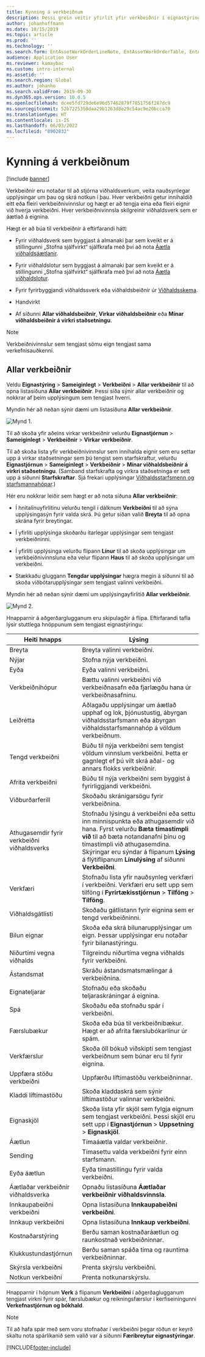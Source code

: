 ```yaml
---
title: Kynning á verkbeiðnum
description: Þessi grein veitir yfirlit yfir verkbeiðnir í eignastýringu.
author: johanhoffmann
ms.date: 10/15/2019
ms.topic: article
ms.prod: ''
ms.technology: ''
ms.search.form: EntAssetWorkOrderLineNote, EntAssetWorkOrderTable, EntAssetWorkOrderActive, EntAssetWorkOrderHoursInfoPart, EntAssetWorkOrderLineListPage, EntAssetWorkOrderAddObjectBOMItem, EntAssetWorkOrderTablePoolAdd, EntAssetWorkOrderPurchReqListPagePreviewPane, EntAssetWorkOrderPoolReferenceAdd, EntAssetWorkOrderWorkspace, EntAssetWorkOrderTableAdjust, EntAssetWorkOrderGantt, EntAssetWorkOrderNotes, EntAssetWorkOrderActivePart, EntAssetWorkOrderTableInfoPart, EntAssetWorkOrderLineListPagePreviewPane, EntAssetWorkOrderTool, EntAssetMobileWorkOrderLineDetails, EntAssetMobileWorkOrderLineList, EntAssetMobileWorkOrderDetails
audience: Application User
ms.reviewer: kamaybac
ms.custom: intro-internal
ms.assetid: ''
ms.search.region: Global
ms.author: johanho
ms.search.validFrom: 2019-09-30
ms.dyn365.ops.version: 10.0.5
ms.openlocfilehash: dcee5fd729de6e96d57462879f7851756f287dc9
ms.sourcegitcommit: 52b7225350daa29b1263d8e29c54ac9e20bcca70
ms.translationtype: HT
ms.contentlocale: is-IS
ms.lasthandoff: 06/03/2022
ms.locfileid: "8902832"
---
```

# <a name="introduction-to-work-orders"></a>Kynning á verkbeiðnum

[!include [banner](../../includes/banner.md)]



Verkbeiðnir eru notaðar til að stjórna viðhaldsverkum, veita nauðsynlegar upplýsingar um þau og skrá notkun í þau. Hver verkbeiðni getur innihaldið eitt eða fleiri verkbeiðnivinnslur og hægt er að tengja eina eða fleiri eignir við hverja verkbeiðni. Hver verkbeiðnivinnsla skilgreinir viðhaldsverk sem er áætlað á eignina.

Hægt er að búa til verkbeiðnir á eftirfarandi hátt:

- Fyrir viðhaldsverk sem byggjast á almanaki þar sem kveikt er á stillingunni „Stofna sjálfvirkt“ sjálfkrafa með því að nota [Áætla viðhaldsáætlanir](../preventive-and-reactive-maintenance/schedule-maintenance-plans.md).

- Fyrir viðhaldslotur sem byggjast á almanaki þar sem kveikt er á stillingunni „Stofna sjálfvirkt“ sjálfkrafa með því að nota [Áætla viðhaldslotur](../preventive-and-reactive-maintenance/maintenance-rounds.md).

- Fyrir fyrirbyggjandi viðhaldssverk eða viðhaldsbeiðnir úr [Viðhaldsskema](../preventive-and-reactive-maintenance/maintenance-schedule.md).

- Handvirkt

- Af síðunni **Allar viðhaldsbeiðnir**, **Virkar viðhaldsbeiðnir** eða **Mínar viðhaldsbeiðnir á virkri staðsetningu**.

>[!NOTE]
>Verkbeiðnivinnslur sem tengjast sömu eign tengjast sama verkefnisauðkenni.

## <a name="all-work-orders"></a>Allar verkbeiðnir

Veldu **Eignastýring** > **Sameiginlegt** > **Verkbeiðni** > **Allar verkbeiðnir** til að opna listasíðuna **Allar verkbeiðnir**. Þessi síða sýnir allar verkbeiðnir og nokkrar af þeim upplýsingum sem tengjast hverri.

Myndin hér að neðan sýnir dæmi um listasíðuna **Allar verkbeiðnir**.

![Mynd 1.](media/01-work-orders.png)

Til að skoða yfir aðeins virkar verkbeiðnir velurðu **Eignastjórnun** > **Sameiginlegt** > **Verkbeiðnir** > **Virkar verkbeiðnir**. 

Til að skoða lista yfir verkbeiðnivinnslur sem innihalda eignir sem eru settar upp á virkar staðsetningar sem þú tengist sem starfskraftur, velurðu **Eignastjórnun** > **Sameiginlegt** > **Verkbeiðnir** > **Mínar viðhaldsbeiðnir á virkri staðsetningu**. (Samband starfskrafta og virkra staðsetninga er sett upp á síðunni **Starfskraftar**. Sjá frekari upplýsingar [Viðhaldsstarfsmenn og starfsmannahópar](../setup-for-objects/workers-and-worker-groups.md).)

Hér eru nokkrar leiðir sem hægt er að nota síðuna **Allar verkbeiðnir**:

- Í hnitalínuyfirlitinu velurðu tengil í dálknum **Verkbeiðni** til að sýna upplýsingasýn fyrir valda skrá. Þú getur síðan valið **Breyta** til að opna skrána fyrir breytingar.

- Í yfirliti upplýsinga skoðarðu ítarlegar upplýsingar sem tengjast verkbeiðninni.  

- Í yfirliti upplýsinga velurðu flipann **Línur** til að skoða upplýsingar um verkbeiðnivinnsluna eða velur flipann **Haus** til að skoða upplýsingar um verkbeiðni.  

- Stækkaðu gluggann **Tengdar upplýsingar** hægra megin á síðunni til að skoða viðbótarupplýsingar sem tengjast valinni verkbeiðni.

Myndin hér að neðan sýnir dæmi um upplýsingayfirlitið **Allar verkbeiðnir**.

![Mynd 2.](media/02-work-orders.png)


Hnapparnir á aðgerðarglugganum eru skipulagðir á flipa. Eftirfarandi tafla lýsir stuttlega hnöppunum sem tengjast eignastýringu:



| Heiti hnapps                     | Lýsing                                                                                                                                                                                                                                                             |
|---------------------------------|-------------------------------------------------------------------------------------------------------------------------------------------------------------------------------------------------------------------------------------------------------------------------|
| Breyta                            | Breyta valinni verkbeiðni.                                                                                                                                                                                                                                           |
| Nýjar                             | Stofna nýja verkbeiðni.                                                                                                                                                                                                                                                  |
| Eyða                          | Eyða valinni verkbeiðni.                                                                                                                                                                                                                                         |
| Verkbeiðnihópur                 | Bættu valinni verkbeiðni við verkbeiðnasafn eða fjarlægðu hana úr verkbeiðnasafninu.                                                                                                                                                                                           |
| Leiðrétta                          | Aðlagaðu upplýsingar um áætlað upphaf og lok, þjónustustig, ábyrgan viðhaldsstarfsmann eða ábyrgan viðhaldsstarfsmannahóp á völdum verkbeiðnum.                                                                                                                                     |
| Tengd verkbeiðni              | Búðu til nýja verkbeiðni sem tengist völdum vinnslum verkbeiðni. Þetta er gagnlegt ef þú vilt skrá aðal- og annars flokks verkbeiðnir.                                                                                                                              |
| Afrita verkbeiðni                 | Búðu til nýja verkbeiðni sem byggist á fyrirliggjandi verkbeiðni.                                                                                                                                                                                                               |
| Viðburðarferill                   | Skoðaðu skránigarsögu fyrir verkbeiðnina.                                                                                                                                                                                                                |
| Athugasemdir fyrir verkbeiðni viðhaldsverks                           | Stofnaðu lýsingu á verkbeiðni eða settu inn minnispunkta eða athugasemdir við hana. Fyrst velurðu **Bæta tímastimpli við** til að bæta notandanafni þínu og tímastimpli við athugasemdina. Skýringar eru sýndar á flipanum **Lýsing** á flýtiflipanum **Línulýsing** af síðunni **Verkbeiðni**.         |
| Verkfæri                           | Stofnaðu lista yfir nauðsynleg verkfæri í verkbeiðni. Verkfæri eru sett upp sem tilföng í **Fyrirtækisstjórnun** > **Tilföng** > **Tilföng**.                                                                                                      |
| Viðhaldsgátlisti           | Skoðaðu gátlistann fyrir eignina sem er tengd verkbeiðninni.                                                                                                                                                                                                              |
| Bilun eignar                     | Skoða eða skrá bilunarupplýsingar um eign. Þessar upplýsingar eru notaðar fyrir bilanastýringu.                                                                                                                                                                                      |
| Niðurtími vegna viðhalds            | Tilgreindu niðurtíma vegna viðhalds fyrir verkbeiðni.                                                                                                                                                                                                                               |
| Ástandsmat            | Skráðu ástandsmatsmælingar á verkbeiðnina.                                                                                                                                                                                                             |
| Eignateljarar                 | Stofnaðu eða skoðaðu teljaraskráningar á eignina.                                                                                                                                                                                                                     |
| Spá                        | Skoðaðu eða stofnaðu spár í verkbeiðni.                                                                                                                                                                                                                               |
| Færslubækur                        | Skoða eða búa til verkbeiðnibækur. Hægt er að afrita færslubókarlínur úr spám.                                                                                                                                                                                         |
| Verkfærslur            | Skoða öll bókuð viðskipti sem tengjast verkbeiðnum sem búnar eru til fyrir eignina.                                                                                                                                                                                             |
| Uppfæra stöðu verkbeiðni           | Uppfærðu líftímastöðu verkbeiðninnar.                                                                                                                                                                                                                                                |
| Kladdi líftímastöðu                      | Skoða kladdaskrá sem sýnir líftímastöður valinnar verkbeiðni.                                                                                                                                                                                                                   |
| Eignaskjöl                | Skoða lista yfir skjöl sem fylgja eignum sem tengjast verkbeiðni. Þessi skjöl eru sett upp í **Eignastjórnun** > **Uppsetning** > **Eignaskjöl**.                                                                                                 |
| Áætlun                        | Tímaáætla valdar verkbeiðnir.                                                                                                                                                                                                                                      |
| Sending            | Tímasettu valda verkbeiðni fyrir einn starfsmann.                                                                                                                                                                                                                        |
| Eyða áætlun                 | Eyða tímastillingu fyrir valda verkbeiðni.                                                                                                                                                                                                                          |
| Áætlaðar verkbeiðnir viðhaldsverka             | Opnaðu listasíðuna **Áætlaðar verkbeiðnir viðhaldsvinnsla**.                                                                                                                                                                                                                             |
| Innkaupabeiðni verkbeiðni | Opna listasíðuna **Innkaupabeiðni verkbeiðni**.                                                                                                                                                                                                                 |
| Innkaup verkbeiðni             | Opna listasíðuna **Innkaup verkbeiðni**.                                                                                                                                                                                                                             |
| Kostnaðarstýring                    | Berðu saman kostnaðaráætlun og raunkostnað verkbeiðninnar.                                                                                                                                                                                                                |
| Klukkustundastjórnun                    | Berðu saman spáða tíma og rauntíma verkbeiðninnar.                                                                                                                                                                                                                |
| Skýrsla verkbeiðni               | Prenta skýrslu verkbeiðni.                                                                                                                                                                                                                                                |
| Notkun verkbeiðni          | Prenta notkunarskýrslu.                                                                                                                                                                                                                                               |


Hnapparnir í hópnum **Verk** á flipanum **Verkbeiðni** í aðgerðaglugganum tengjast virkni fyrir spár, færslubækur og reikningsfærslur í kerfiseiningunni **Verkefnastjórnun og bókhald**.

>[!NOTE]
>Til að hafa spár með sem voru stofnaðar í verkbeiðni þegar röðun er keyrð skaltu nota spárlíkanið sem valið var á síðunni **Færibreytur eignastýringar**.



[!INCLUDE[footer-include](../../../includes/footer-banner.md)]